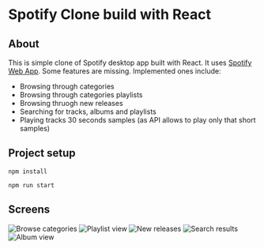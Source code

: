 # Spotify Clone build with React

## About
This is simple clone of Spotify desktop app built with React. It uses [Spotify Web App](https://developer.spotify.com/documentation/web-api/). Some features are missing. Implemented ones include:
* Browsing through categories
* Browsing through categories playlists
* Browsing thruogh new releases
* Searching for tracks, albums and playlists
* Playing tracks 30 seconds samples (as API allows to play only that short samples)

## Project setup
```
npm install
```
```
npm run start
```

## Screens
![Browse categories](https://imgur.com/Ac54Q9V)
![Playlist view](https://imgur.com/Ir4boy0)
![New releases](https://imgur.com/fiAz14E)
![Search results](https://imgur.com/3CTvBzX)
![Album view](https://imgur.com/Hb0TH9e)